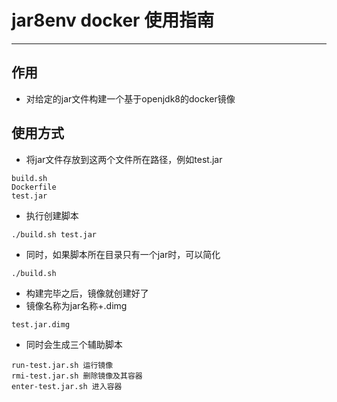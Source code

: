 # jar8env docker 使用指南
---
## 作用
- 对给定的jar文件构建一个基于openjdk8的docker镜像
## 使用方式
- 将jar文件存放到这两个文件所在路径，例如test.jar

```shell
build.sh
Dockerfile
test.jar
```
- 执行创建脚本

```shell
./build.sh test.jar
```
- 同时，如果脚本所在目录只有一个jar时，可以简化

```shell
./build.sh
```
- 构建完毕之后，镜像就创建好了
- 镜像名称为jar名称+.dimg

```shell
test.jar.dimg
```
- 同时会生成三个辅助脚本
```
run-test.jar.sh 运行镜像
rmi-test.jar.sh 删除镜像及其容器
enter-test.jar.sh 进入容器
```
